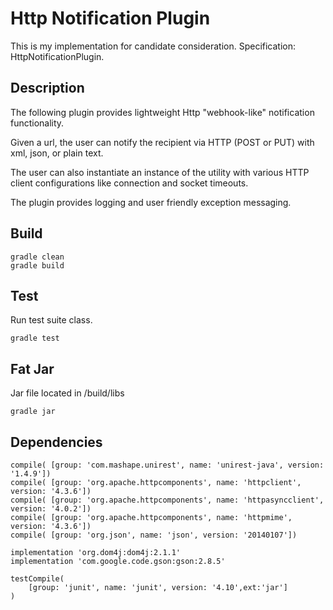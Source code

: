 # Http Notification Plugin

This is my implementation for candidate consideration. Specification: HttpNotificationPlugin.

## Description

The following plugin provides lightweight Http "webhook-like" notification functionality. 

Given a url, the user can notify the recipient via HTTP (POST or PUT) with xml, json, or plain text.

The user can also instantiate an instance of the utility with various HTTP client configurations like connection and socket timeouts.

The plugin provides logging and user friendly exception messaging.

## Build

    gradle clean
    gradle build
    
## Test
Run test suite class.

    gradle test
    
## Fat Jar
Jar file located in /build/libs
    
    gradle jar

## Dependencies
    compile( [group: 'com.mashape.unirest', name: 'unirest-java', version: '1.4.9'])
    compile( [group: 'org.apache.httpcomponents', name: 'httpclient', version: '4.3.6'])
    compile( [group: 'org.apache.httpcomponents', name: 'httpasyncclient', version: '4.0.2'])
    compile( [group: 'org.apache.httpcomponents', name: 'httpmime', version: '4.3.6'])
    compile( [group: 'org.json', name: 'json', version: '20140107'])

    implementation 'org.dom4j:dom4j:2.1.1'
    implementation 'com.google.code.gson:gson:2.8.5'

    testCompile(
        [group: 'junit', name: 'junit', version: '4.10',ext:'jar']
    )